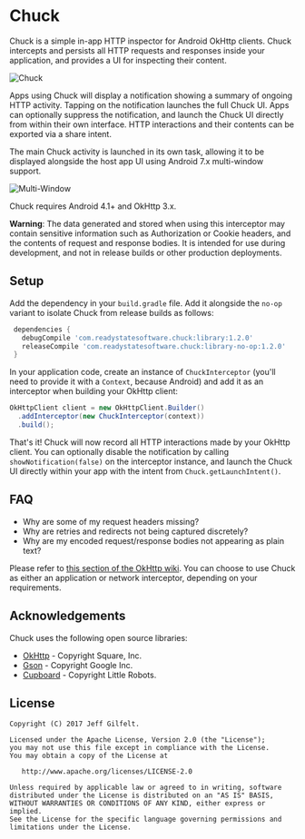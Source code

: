 Chuck
=====

Chuck is a simple in-app HTTP inspector for Android OkHttp clients. Chuck intercepts and persists all HTTP requests and responses inside your application, and provides a UI for inspecting their content.

![Chuck](assets/chuck.gif)

Apps using Chuck will display a notification showing a summary of ongoing HTTP activity. Tapping on the notification launches the full Chuck UI. Apps can optionally suppress the notification, and launch the Chuck UI directly from within their own interface. HTTP interactions and their contents can be exported via a share intent.

The main Chuck activity is launched in its own task, allowing it to be displayed alongside the host app UI using Android 7.x multi-window support.

![Multi-Window](assets/multiwindow.gif)

Chuck requires Android 4.1+ and OkHttp 3.x.

**Warning**: The data generated and stored when using this interceptor may contain sensitive information such as Authorization or Cookie headers, and the contents of request and response bodies. It is intended for use during development, and not in release builds or other production deployments.

Setup
-----

Add the dependency in your `build.gradle` file. Add it alongside the `no-op` variant to isolate Chuck from release builds as follows:

```gradle
 dependencies {
   debugCompile 'com.readystatesoftware.chuck:library:1.2.0'
   releaseCompile 'com.readystatesoftware.chuck:library-no-op:1.2.0'
 }
```

In your application code, create an instance of `ChuckInterceptor` (you'll need to provide it with a `Context`, because Android) and add it as an interceptor when building your OkHttp client:

```java
OkHttpClient client = new OkHttpClient.Builder()
  .addInterceptor(new ChuckInterceptor(context))
  .build();
```

That's it! Chuck will now record all HTTP interactions made by your OkHttp client. You can optionally disable the notification by calling `showNotification(false)` on the interceptor instance, and launch the Chuck UI directly within your app with the intent from `Chuck.getLaunchIntent()`.

FAQ
---

- Why are some of my request headers missing?
- Why are retries and redirects not being captured discretely?
- Why are my encoded request/response bodies not appearing as plain text?

Please refer to [this section of the OkHttp wiki](https://github.com/square/okhttp/wiki/Interceptors#choosing-between-application-and-network-interceptors). You can choose to use Chuck as either an application or network interceptor, depending on your requirements.

Acknowledgements
----------------

Chuck uses the following open source libraries:

- [OkHttp](https://github.com/square/okhttp) - Copyright Square, Inc.
- [Gson](https://github.com/google/gson) - Copyright Google Inc.
- [Cupboard](https://bitbucket.org/littlerobots/cupboard) - Copyright Little Robots.

License
-------

    Copyright (C) 2017 Jeff Gilfelt.

    Licensed under the Apache License, Version 2.0 (the "License");
    you may not use this file except in compliance with the License.
    You may obtain a copy of the License at

       http://www.apache.org/licenses/LICENSE-2.0

    Unless required by applicable law or agreed to in writing, software
    distributed under the License is distributed on an "AS IS" BASIS,
    WITHOUT WARRANTIES OR CONDITIONS OF ANY KIND, either express or implied.
    See the License for the specific language governing permissions and
    limitations under the License.
